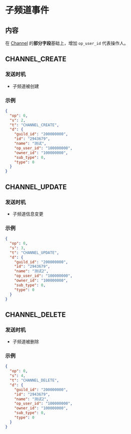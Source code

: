 # 子频道事件

## 内容

在 [Channel](../channel/model.md#channel) 的**部分字段**基础上，增加 `op_user_id` 代表操作人。

## CHANNEL_CREATE

### 发送时机

- 子频道被创建

### 示例

```json
{
  "op": 0,
  "s": 2,
  "t": "CHANNEL_CREATE",
  "d": {
    "guild_id": "200000000",
    "id": "2943679",
    "name": "测试",
    "op_user_id": "100000000",
    "owner_id": "100000000",
    "sub_type": 0,
    "type": 0
  }
}
```

## CHANNEL_UPDATE

### 发送时机

- 子频道信息变更

### 示例

```json
{
  "op": 0,
  "s": 3,
  "t": "CHANNEL_UPDATE",
  "d": {
    "guild_id": "200000000",
    "id": "2943679",
    "name": "测试2",
    "op_user_id": "100000000",
    "owner_id": "100000000",
    "sub_type": 0,
    "type": 0
  }
}
```

## CHANNEL_DELETE

### 发送时机

- 子频道被删除

### 示例

```json
{
  "op": 0,
  "s": 4,
  "t": "CHANNEL_DELETE",
  "d": {
    "guild_id": "200000000",
    "id": "2943679",
    "name": "测试2",
    "op_user_id": "100000000",
    "owner_id": "100000000",
    "sub_type": 0,
    "type": 0
  }
}
```
